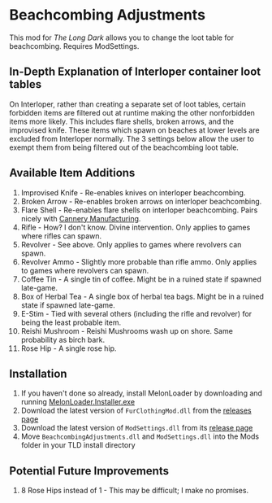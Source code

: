 ﻿# Beachcombing Adjustments

This mod for *The Long Dark* allows you to change the loot table for beachcombing. Requires ModSettings.

## In-Depth Explanation of Interloper container loot tables

On Interloper, rather than creating a separate set of loot tables, certain forbidden items are filtered out at runtime making the other nonforbidden items more likely. This includes flare shells, broken arrows, and the improvised knife. These items which spawn on beaches at lower levels are excluded from Interloper normally. The 3 settings below allow the user to exempt them from being filtered out of the beachcombing loot table.

## Available Item Additions

1.  Improvised Knife    - Re-enables knives on interloper beachcombing.
2.  Broken Arrow        - Re-enables broken arrows on interloper beachcombing.
3.  Flare Shell         - Re-enables flare shells on interloper beachcombing. Pairs nicely with [Cannery Manufacturing](https://github.com/ds5678/CanneryManufacturing/releases).
4.  Rifle               - How? I don't know. Divine intervention. Only applies to games where rifles can spawn.
5.  Revolver            - See above. Only applies to games where revolvers can spawn.
6.  Revolver Ammo       - Slightly more probable than rifle ammo. Only applies to games where revolvers can spawn.
7.  Coffee Tin          - A single tin of coffee. Might be in a ruined state if spawned late-game.
8.  Box of Herbal Tea   - A single box of herbal tea bags. Might be in a ruined state if spawned late-game.
9.  E-Stim              - Tied with several others (including the rifle and revolver) for being the least probable item.
10. Reishi Mushroom     - Reishi Mushrooms wash up on shore. Same probability as birch bark.
11. Rose Hip            - A single rose hip.

## Installation

1. If you haven't done so already, install MelonLoader by downloading and running [MelonLoader.Installer.exe](https://github.com/HerpDerpinstine/MelonLoader/releases/latest/download/MelonLoader.Installer.exe)
2. Download the latest version of `FurClothingMod.dll` from the [releases page](https://github.com/ds5678/BeachcombingAdjustments/releases)
3. Download the latest version of `ModSettings.dll` from its [release page](https://github.com/zeobviouslyfakeacc/ModSettings/releases)
4. Move `BeachcombingAdjustments.dll` and `ModSettings.dll` into the Mods folder in your TLD install directory

## Potential Future Improvements

1.  8 Rose Hips instead of 1 - This may be difficult; I make no promises.